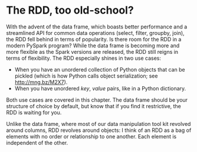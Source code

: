 # The RDD, too old-school?

With the advent of the data frame, which boasts better performance and a streamlined API for common data operations (select, filter, groupby, join), the RDD fell behind in terms of popularity. Is there room for the RDD in a modern PySpark program?
While the data frame is becoming more and more flexible as the Spark versions are released, the RDD still reigns in terms of flexibility. The RDD especially shines in two use cases:
- When you have an unordered collection of Python objects that can be pickled (which is how Python calls object serialization; see http://mng.bz/M2X7).
- When you have unordered _key_, _value_ pairs, like in a Python dictionary.

Both use cases are covered in this chapter. The data frame should be your structure of choice by default, but know that if you find it restrictive, the RDD is waiting for you.

Unlike the data frame, where most of our data manipulation tool kit revolved around columns, RDD revolves around objects: I think of an RDD as a bag of elements with no order or relationship to one another. Each element is independent of the other.
